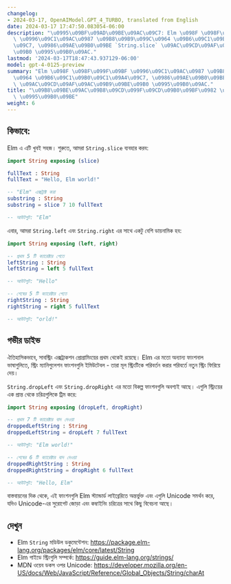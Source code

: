 ```yaml
---
changelog:
- 2024-03-17, OpenAIModel.GPT_4_TURBO, translated from English
date: 2024-03-17 17:47:50.083054-06:00
description: "\u0995\u09BF\u09AD\u09BE\u09AC\u09C7: Elm \u098F \u098F\u099F\u09BF\
  \ \u0996\u09C1\u09AC\u0987 \u09B8\u09B9\u099C\u0964 \u09B6\u09C1\u09B0\u09C1\u09A4\
  \u09C7, \u0986\u09AE\u09B0\u09BE `String.slice` \u09AC\u09CD\u09AF\u09AC\u09B9\u09BE\
  \u09B0 \u0995\u09B0\u09AC."
lastmod: '2024-03-17T18:47:43.937129-06:00'
model: gpt-4-0125-preview
summary: "Elm \u098F \u098F\u099F\u09BF \u0996\u09C1\u09AC\u0987 \u09B8\u09B9\u099C\
  \u0964 \u09B6\u09C1\u09B0\u09C1\u09A4\u09C7, \u0986\u09AE\u09B0\u09BE `String.slice`\
  \ \u09AC\u09CD\u09AF\u09AC\u09B9\u09BE\u09B0 \u0995\u09B0\u09AC."
title: "\u09B8\u09BE\u09AC\u09B8\u09CD\u099F\u09CD\u09B0\u09BF\u0982 \u09AC\u09C7\u09B0\
  \ \u0995\u09B0\u09BE"
weight: 6
---
```


## কিভাবে:
Elm এ এটি খুবই সহজ। শুরুতে, আমরা `String.slice` ব্যবহার করব:

```Elm
import String exposing (slice)

fullText : String
fullText = "Hello, Elm world!"

-- "Elm" এক্সট্রাক্ট করা
substring : String
substring = slice 7 10 fullText

-- আউটপুট: "Elm"
```

এবার, আমরা `String.left` এবং `String.right` এর সাথে একটু বেশি ডায়নামিক হব:

```Elm
import String exposing (left, right)

-- প্রথম 5 টি ক্যারেক্টার পেতে
leftString : String
leftString = left 5 fullText

-- আউটপুট: "Hello"

-- শেষের 5 টি ক্যারেক্টার পেতে
rightString : String
rightString = right 5 fullText

-- আউটপুট: "orld!"
```

## গভীর ডাইভ
ঐতিহাসিকভাবে, সাবস্ট্রিং এক্সট্রাকশন প্রোগ্রামিংয়ের প্রথম থেকেই রয়েছে। Elm এর মতো অন্যান্য ফাংশনাল ভাষাগুলিতে, স্ট্রিং ম্যানিপুলেশন ফাংশনগুলি ইমিউটেবল - তারা মূল স্ট্রিংটিকে পরিবর্তন করার পরিবর্তে নতুন স্ট্রিং ফিরিয়ে দেয়।

`String.dropLeft` এবং `String.dropRight` এর মতো বিকল্প ফাংশনগুলি অবশ্যই আছে। এগুলি স্ট্রিংয়ের এক প্রান্ত থেকে চরিত্রগুলিকে ট্রিম করে:

```Elm
import String exposing (dropLeft, dropRight)

-- প্রথম 7 টি ক্যারেক্টার বাদ দেওয়া
droppedLeftString : String
droppedLeftString = dropLeft 7 fullText

-- আউটপুট: "Elm world!"

-- শেষের 6 টি ক্যারেক্টার বাদ দেওয়া
droppedRightString : String
droppedRightString = dropRight 6 fullText

-- আউটপুট: "Hello, Elm"
```

বাস্তবায়নের দিক থেকে, এই ফাংশনগুলি Elm স্ট্যান্ডার্ড লাইব্রেরিতে অন্তর্ভুক্ত এবং এগুলি Unicode সমর্থন করে, যদিও Unicode-এর সুরোগেট জোড়া এবং কম্বাইনিং চরিত্রের সাথে কিছু বিবেচনা আছে।

## দেখুন
- Elm `String` মডিউল ডকুমেন্টেশন: https://package.elm-lang.org/packages/elm/core/latest/String
- Elm গাইডে স্ট্রিংগুলি সম্পর্কে: https://guide.elm-lang.org/strings/
- MDN ওয়েব ডকস ওপর Unicode: https://developer.mozilla.org/en-US/docs/Web/JavaScript/Reference/Global_Objects/String/charAt

